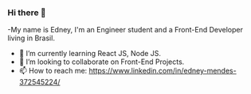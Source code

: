 ### Hi there 👋

-My name is Edney, I'm an Engineer student and a Front-End Developer living in Brasil.


- 🌱 I’m currently learning React JS, Node JS.
- 👯 I’m looking to collaborate on Front-End Projects.
- 📫 How to reach me: https://www.linkedin.com/in/edney-mendes-372545224/

